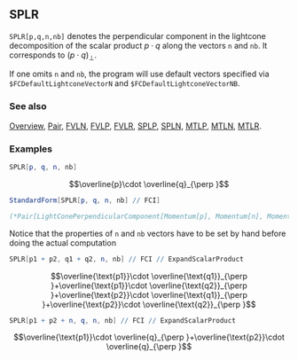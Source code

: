 ```mathematica
 
```

## SPLR

`SPLR[p,q,n,nb]` denotes the perpendicular component in the lightcone decomposition of the scalar product $p \cdot q$  along the vectors `n` and `nb`. It corresponds to $(p \cdot q)_{\perp}$.

If one omits `n` and `nb`, the program will use default vectors specified via `$FCDefaultLightconeVectorN` and `$FCDefaultLightconeVectorNB`.

### See also

[Overview](Extra/FeynCalc.md), [Pair](Pair.md), [FVLN](FVLN.md), [FVLP](FVLP.md), [FVLR](FVLR.md), [SPLP](SPLP.md), [SPLN](SPLN.md), [MTLP](MTLP.md), [MTLN](MTLN.md), [MTLR](MTLR.md).

### Examples

```mathematica
SPLR[p, q, n, nb]
```

$$\overline{p}\cdot \overline{q}_{\perp }$$

```mathematica
StandardForm[SPLR[p, q, n, nb] // FCI]

(*Pair[LightConePerpendicularComponent[Momentum[p], Momentum[n], Momentum[nb]], LightConePerpendicularComponent[Momentum[q], Momentum[n], Momentum[nb]]]*)
```

Notice that the properties of `n` and `nb` vectors have to be set by hand before doing the actual computation

```mathematica
SPLR[p1 + p2, q1 + q2, n, nb] // FCI // ExpandScalarProduct
```

$$\overline{\text{p1}}\cdot \overline{\text{q1}}_{\perp }+\overline{\text{p1}}\cdot \overline{\text{q2}}_{\perp }+\overline{\text{p2}}\cdot \overline{\text{q1}}_{\perp }+\overline{\text{p2}}\cdot \overline{\text{q2}}_{\perp }$$

```mathematica
SPLR[p1 + p2 + n, q, n, nb] // FCI // ExpandScalarProduct
```

$$\overline{\text{p1}}\cdot \overline{q}_{\perp }+\overline{\text{p2}}\cdot \overline{q}_{\perp }$$